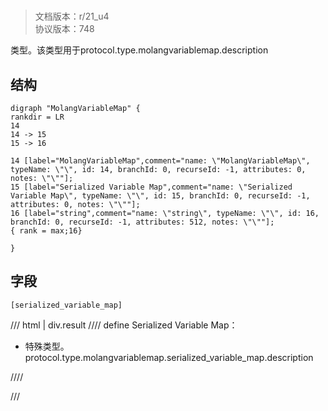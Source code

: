 # <!-- md:samp MolangVariableMap -->

> 文档版本：r/21_u4<br/>协议版本：748

<!-- md:samp MolangVariableMap -->类型。该类型用于protocol.type.molangvariablemap.description

## 结构

```viz
digraph "MolangVariableMap" {
rankdir = LR
14
14 -> 15
15 -> 16

14 [label="MolangVariableMap",comment="name: \"MolangVariableMap\", typeName: \"\", id: 14, branchId: 0, recurseId: -1, attributes: 0, notes: \"\""];
15 [label="Serialized Variable Map",comment="name: \"Serialized Variable Map\", typeName: \"\", id: 15, branchId: 0, recurseId: -1, attributes: 0, notes: \"\""];
16 [label="string",comment="name: \"string\", typeName: \"\", id: 16, branchId: 0, recurseId: -1, attributes: 512, notes: \"\""];
{ rank = max;16}

}

```

## 字段

```title='MolangVariableMap'
[serialized_variable_map]
```

/// html | div.result
//// define
Serialized Variable Map：[<!-- md:samp string -->](../types/string.md)

- 特殊类型。protocol.type.molangvariablemap.serialized_variable_map.description


////

///

